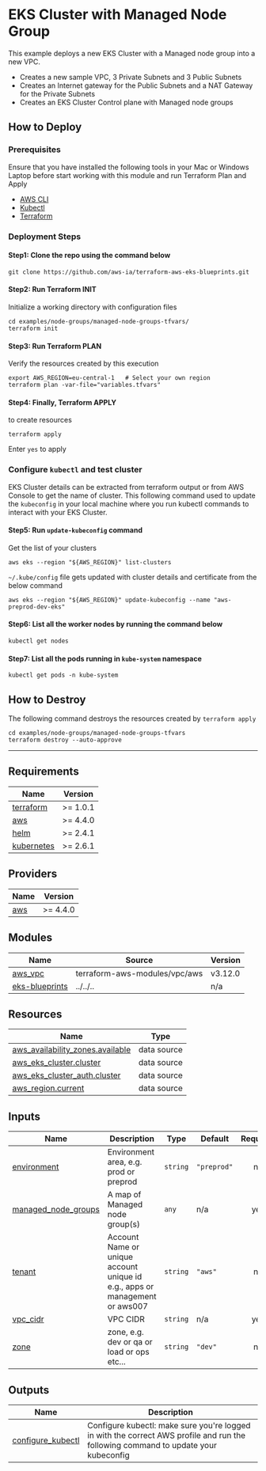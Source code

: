 # EKS Cluster with Managed Node Group

This example deploys a new EKS Cluster with a Managed node group into a new VPC.

* Creates a new sample VPC, 3 Private Subnets and 3 Public Subnets
* Creates an Internet gateway for the Public Subnets and a NAT Gateway for the
  Private Subnets
* Creates an EKS Cluster Control plane with Managed node groups

## How to Deploy

### Prerequisites

Ensure that you have installed the following tools in your Mac or Windows Laptop
before start working with this module and run Terraform Plan and Apply

* [AWS CLI](https://docs.aws.amazon.com/cli/latest/userguide/install-cliv2.html)
* [Kubectl](https://Kubernetes.io/docs/tasks/tools/)
* [Terraform](https://learn.hashicorp.com/tutorials/terraform/install-cli)

### Deployment Steps

#### Step1: Clone the repo using the command below

```shell script
git clone https://github.com/aws-ia/terraform-aws-eks-blueprints.git
```

#### Step2: Run Terraform INIT

Initialize a working directory with configuration files

```shell script
cd examples/node-groups/managed-node-groups-tfvars/
terraform init
```

#### Step3: Run Terraform PLAN

Verify the resources created by this execution

```shell script
export AWS_REGION=eu-central-1   # Select your own region
terraform plan -var-file="variables.tfvars"
```

#### Step4: Finally, Terraform APPLY

to create resources

```shell script
terraform apply
```

Enter `yes` to apply

### Configure `kubectl` and test cluster

EKS Cluster details can be extracted from terraform output or from AWS Console
to get the name of cluster.
This following command used to update the `kubeconfig` in your local machine
where you run kubectl commands to interact with your EKS Cluster.

#### Step5: Run `update-kubeconfig` command

Get the list of your clusters

```shell script
aws eks --region "${AWS_REGION}" list-clusters
```

`~/.kube/config` file gets updated with cluster details and certificate from
the below command

```shell script
aws eks --region "${AWS_REGION}" update-kubeconfig --name "aws-preprod-dev-eks"
```

#### Step6: List all the worker nodes by running the command below

```shell script
kubectl get nodes
```

#### Step7: List all the pods running in `kube-system` namespace

```shell script
kubectl get pods -n kube-system
```

## How to Destroy

The following command destroys the resources created by `terraform apply`

```shell script
cd examples/node-groups/managed-node-groups-tfvars
terraform destroy --auto-approve
```

---

<!--- BEGIN_TF_DOCS --->
## Requirements

| Name | Version |
|------|---------|
| <a name="requirement_terraform"></a> [terraform](#requirement\_terraform) | >= 1.0.1 |
| <a name="requirement_aws"></a> [aws](#requirement\_aws) | >= 4.4.0 |
| <a name="requirement_helm"></a> [helm](#requirement\_helm) | >= 2.4.1 |
| <a name="requirement_kubernetes"></a> [kubernetes](#requirement\_kubernetes) | >= 2.6.1 |

## Providers

| Name | Version |
|------|---------|
| <a name="provider_aws"></a> [aws](#provider\_aws) | >= 4.4.0 |

## Modules

| Name | Source | Version |
|------|--------|---------|
| <a name="module_aws_vpc"></a> [aws\_vpc](#module\_aws\_vpc) | terraform-aws-modules/vpc/aws | v3.12.0 |
| <a name="module_eks-blueprints"></a> [eks-blueprints](#module\_eks-blueprints) | ../../.. | n/a |

## Resources

| Name | Type |
|------|------|
| [aws_availability_zones.available](https://registry.terraform.io/providers/hashicorp/aws/latest/docs/data-sources/availability_zones) | data source |
| [aws_eks_cluster.cluster](https://registry.terraform.io/providers/hashicorp/aws/latest/docs/data-sources/eks_cluster) | data source |
| [aws_eks_cluster_auth.cluster](https://registry.terraform.io/providers/hashicorp/aws/latest/docs/data-sources/eks_cluster_auth) | data source |
| [aws_region.current](https://registry.terraform.io/providers/hashicorp/aws/latest/docs/data-sources/region) | data source |

## Inputs

| Name | Description | Type | Default | Required |
|------|-------------|------|---------|:--------:|
| <a name="input_environment"></a> [environment](#input\_environment) | Environment area, e.g. prod or preprod | `string` | `"preprod"` | no |
| <a name="input_managed_node_groups"></a> [managed\_node\_groups](#input\_managed\_node\_groups) | A map of Managed node group(s) | `any` | n/a | yes |
| <a name="input_tenant"></a> [tenant](#input\_tenant) | Account Name or unique account unique id e.g., apps or management or aws007 | `string` | `"aws"` | no |
| <a name="input_vpc_cidr"></a> [vpc\_cidr](#input\_vpc\_cidr) | VPC CIDR | `string` | n/a | yes |
| <a name="input_zone"></a> [zone](#input\_zone) | zone, e.g. dev or qa or load or ops etc... | `string` | `"dev"` | no |

## Outputs

| Name | Description |
|------|-------------|
| <a name="output_configure_kubectl"></a> [configure\_kubectl](#output\_configure\_kubectl) | Configure kubectl: make sure you're logged in with the correct AWS profile and run the following command to update your kubeconfig |

<!--- END_TF_DOCS --->
